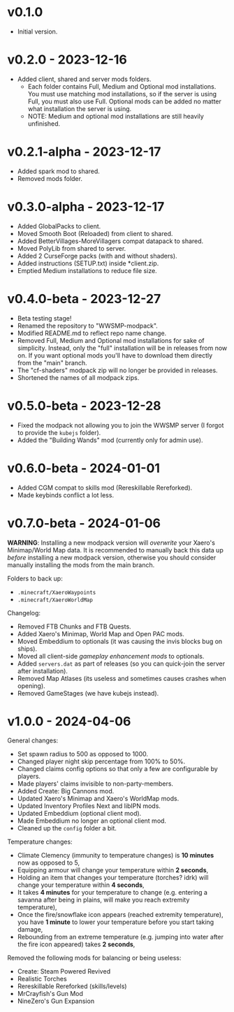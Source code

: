 # v0.1.0
- Initial version.

# v0.2.0 - 2023-12-16
- Added client, shared and server mods folders.
  - Each folder contains Full, Medium and Optional mod installations. You must
   use matching mod installations, so if the server is using Full, you must
   also use Full. Optional mods can be added no matter what installation the
   server is using.
  - NOTE: Medium and optional mod installations are still heavily unfinished.

# v0.2.1-alpha - 2023-12-17
- Added spark mod to shared.
- Removed mods folder.

# v0.3.0-alpha - 2023-12-17
- Added GlobalPacks to client.
- Moved Smooth Boot (Reloaded) from client to shared.
- Added BetterVillages-MoreVillagers compat datapack to shared.
- Moved PolyLib from shared to server.
- Added 2 CurseForge packs (with and without shaders).
- Added instructions (SETUP.txt) inside *client.zip.
- Emptied Medium installations to reduce file size.

# v0.4.0-beta - 2023-12-27
- Beta testing stage!
- Renamed the repository to "WWSMP-modpack".
- Modified README.md to reflect repo name change.
- Removed Full, Medium and Optional mod installations for sake of simplicity.
  Instead, only the "full" installation will be in releases from now on.
  If you want optional mods you'll have to download them directly from the
  "main" branch.
- The "cf-shaders" modpack zip will no longer be provided in releases.
- Shortened the names of all modpack zips.

# v0.5.0-beta - 2023-12-28
- Fixed the modpack not allowing you to join the WWSMP server (I forgot to
  provide the `kubejs` folder).
- Added the "Building Wands" mod (currently only for admin use).

# v0.6.0-beta - 2024-01-01
- Added CGM compat to skills mod (Rereskillable Rereforked).
- Made keybinds conflict a lot less.

# v0.7.0-beta - 2024-01-06
**WARNING**: Installing a new modpack version will *overwrite* your Xaero's
Minimap/World Map data. It is recommended to manually back this data up
*before* installing a new modpack version, otherwise you should consider
manually installing the mods from the main branch.

Folders to back up:
- `.minecraft/XaeroWaypoints`
- `.minecraft/XaeroWorldMap`

Changelog:
- Removed FTB Chunks and FTB Quests.
- Added Xaero's Minimap, World Map and Open PAC mods.
- Moved Embeddium to optionals (it was causing the invis blocks bug on ships).
- Moved all client-side *gameplay enhancement mods* to optionals.
- Added `servers.dat` as part of releases (so you can quick-join the server
after installation).
- Removed Map Atlases (its useless and sometimes causes crashes when opening).
- Removed GameStages (we have kubejs instead).

# v1.0.0 - 2024-04-06
General changes:
- Set spawn radius to 500 as opposed to 1000.
- Changed player night skip percentage from 100% to 50%.
- Changed claims config options so that only a few are configurable by players.
- Made players' claims invisible to non-party-members.
- Added Create: Big Cannons mod.
- Updated Xaero's Minimap and Xaero's WorldMap mods.
- Updated Inventory Profiles Next and libIPN mods.
- Updated Embeddium (optional client mod).
- Made Embeddium no longer an optional client mod.
- Cleaned up the `config` folder a bit.

Temperature changes:
- Climate Clemency (immunity to temperature changes) is **10 minutes** now as opposed to 5,
- Equipping armour will change your temperature within **2 seconds**,
- Holding an item that changes your temperature (torches? idrk) will change your temperature within **4 seconds**,
- It takes **4 minutes** for your temperature to change (e.g. entering a savanna after being in plains, will make you reach extremity temperature),
- Once the fire/snowflake icon appears (reached extremity temperature), you have **1 minute** to lower your temperature before you start taking damage,
- Rebounding from an extreme temperature (e.g. jumping into water after the fire icon appeared) takes **2 seconds**,

Removed the following mods for balancing or being useless:
- Create: Steam Powered Revived
- Realistic Torches
- Rereskillable Rereforked (skills/levels)
- MrCrayfish's Gun Mod
- NineZero's Gun Expansion
